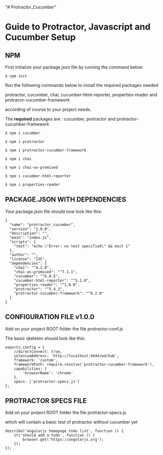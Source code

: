 "# Protractor_Cucumber" 

Guide to Protractor, Javascript and Cucumber Setup
==================================================

NPM
----
First initialize your package.json file by running the command below:

`$ npm init`

Run the following commands below to install the required packages needed

protractor, cucumber, chai, cucumber-html-reporter, properties-reader and protracor-cucumber-framework

according of course to your project needs. 

The **required** packages are : cucumber, protractor and protractor-cucumber-framework

`$ npm i cucumber`

`$ npm i protractor`

`$ npm i protractor-cucumber-framework`

`$ npm i chai`

`$ npm i chai-as-promised`

`$ npm i cucumber-html-reporter`

`$ npm i properties-reader`


PACKAGE.JSON WITH DEPENDENCIES
------------------------------
Your package.json file should now look like this:
```
{
  "name": "protractor_cucumber",
  "version": "1.0.0",
  "description": "",
  "main": "index.js",
  "scripts": {
    "test": "echo \"Error: no test specified\" && exit 1"
  },
  "author": "",
  "license": "ISC",
  "dependencies": {
    "chai": "^4.2.0",
    "chai-as-promised": "^7.1.1",
    "cucumber": "^6.0.5",
    "cucumber-html-reporter": "^5.1.0",
    "properties-reader": "^1.0.0",
    "protractor": "^5.4.3",
    "protractor-cucumber-framework": "^6.2.0"
  }
}
```

CONFIGURATION FILE v1.0.0
-------------------------
Add on your project ROOT folder the file protractor-conf.js

The basic skeleton should look like this:

```
exports.config = {
    //directConnect: true,
    seleniumAddress: 'http://localhost:4444/wd/hub',
    framework: 'custom',
    frameworkPath: require.resolve('protractor-cucumber-framework'),
    capabilities: {
        'browserName': 'chrome'
    },
    specs: ['protractor-specs.js']
};
```

PROTRACTOR SPECS FILE 
---------------------
Add on your project ROOT folder the file protractor-specs.js

which will contain a basic test of protractor without cucumber yet

```
describe('angularjs homepage todo list', function () {
    it('should add a todo', function () {
        browser.get('https://angularjs.org');
    });
});
```
